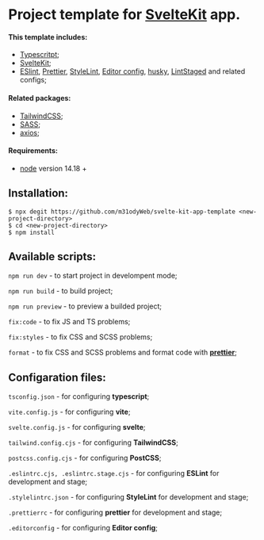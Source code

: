 # Project template for [SvelteKit](https://kit.svelte.dev/) app.

#### This template includes:

- [Typescritpt](https://www.npmjs.com/package/typescript);
- [SvelteKit](https://kit.svelte.dev/);
- [ESlint](https://www.npmjs.com/package/eslint), [Prettier](https://www.npmjs.com/package/prettier), [StyleLint](https://www.npmjs.com/package/stylelint), [Editor config](https://editorconfig.org/), [husky](https://www.npmjs.com/package/husky), [LintStaged](https://www.npmjs.com/package/lint-staged) and related configs;

#### Related packages:
- [TailwindCSS](https://tailwindcss.com/);
- [SASS](https://www.npmjs.com/package/sass);
- [axios](https://www.npmjs.com/package/axios);

#### Requirements:

- [node](https://nodejs.org/en/) version 14.18 +

## Installation:

    $ npx degit https://github.com/m31odyWeb/svelte-kit-app-template <new-project-directory>
    $ cd <new-project-directory>
    $ npm install

## Available scripts:

`npm run dev` - to start project in develompent mode;

`npm run build` - to build project;

`npm run preview` - to preview a builded project;

`fix:code` - to fix JS and TS problems;

`fix:styles` - to fix CSS and SCSS problems;

`format` - to fix CSS and SCSS problems and format code with [__prettier__](https://www.npmjs.com/package/prettier);

## Configaration files:

`tsconfig.json` - for configuring __typescript__;

`vite.config.js` - for configuring __vite__;

`svelte.config.js` - for configuring __svelte__;

`tailwind.config.cjs` - for configuring __TailwindCSS__;

`postcss.config.cjs` - for configuring __PostCSS__;

`.eslintrc.cjs, .eslintrc.stage.cjs` - for configuring __ESLint__ for development and stage;

`.stylelintrc.json` - for configuring __StyleLint__ for development and stage;

`.prettierrc` - for configuring __prettier__ for development and stage;

`.editorconfig` - for configuring __Editor config__;
